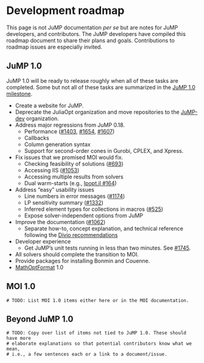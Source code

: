 # Development roadmap

This page is not JuMP documentation *per se* but are notes for JuMP developers,
and contributors. The JuMP developers have compiled this roadmap document to
share their plans and goals. Contributions to roadmap issues are especially
invited.

## JuMP 1.0

JuMP 1.0 will be ready to release roughly when all of these tasks are completed.
Some but not all of these tasks are summarized in the
[JuMP 1.0 milestone](https://github.com/JuliaOpt/JuMP.jl/milestone/12).

- Create a website for JuMP.
- Deprecate the JuliaOpt organization and move repositories to the
  [JuMP-dev](https://github.com/JuMP-dev) organization.
- Address major regressions from JuMP 0.18.
  - Performance ([#1403](https://github.com/JuliaOpt/JuMP.jl/issues/1403),
                 [#1654](https://github.com/JuliaOpt/JuMP.jl/issues/1654),
                 [#1607](https://github.com/JuliaOpt/JuMP.jl/issues/1607))
  - Callbacks
  - Column generation syntax
  - Support for second-order cones in Gurobi, CPLEX, and Xpress.
- Fix issues that we promised MOI would fix.
  - Checking feasibility of solutions ([#693](https://github.com/JuliaOpt/JuMP.jl/issues/693))
  - Accessing IIS ([#1053](https://github.com/JuliaOpt/JuMP.jl/issues/1035))
  - Accessing multiple results from solvers
  - Dual warm-starts (e.g., [Ipopt.jl #164](https://github.com/JuliaOpt/Ipopt.jl/issues/164))
- Address “easy” usability issues
  - Line numbers in error messages ([#1174](https://github.com/JuliaOpt/JuMP.jl/issues/1174))
  - LP sensitivity summary ([#1332](https://github.com/JuliaOpt/JuMP.jl/issues/1332))
  - Inferred element types for collections in macros ([#525](https://github.com/JuliaOpt/JuMP.jl/issues/525))
  - Expose solver-independent options from JuMP
- Improve the documentation ([#1062](https://github.com/JuliaOpt/JuMP.jl/issues/1062))
  - Separate how-to, concept explanation, and technical reference following the
    [Divio recommendations](https://www.divio.com/blog/documentation/)
- Developer experience
  - Get JuMP’s unit tests running in less than two minutes. See [#1745](https://github.com/JuliaOpt/JuMP.jl/pull/1745).
- All solvers should complete the transition to MOI.
- Provide packages for installing Bonmin and Couenne.
- [MathOptFormat](https://github.com/odow/MathOptFormat.jl) 1.0

## MOI 1.0

```@meta
# TODO: List MOI 1.0 items either here or in the MOI documentation.
```

## Beyond JuMP 1.0

```@meta
# TODO: Copy over list of items not tied to JuMP 1.0. These should have more
# elaborate explanations so that potential contributors know what we mean,
# i.e., a few sentences each or a link to a document/issue.
```
